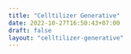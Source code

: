 ```yaml
---
title: "Celltilizer Generative"
date: 2022-10-27T16:50:43+07:00
draft: false
layout: "celltilizer-generative"
---
```


